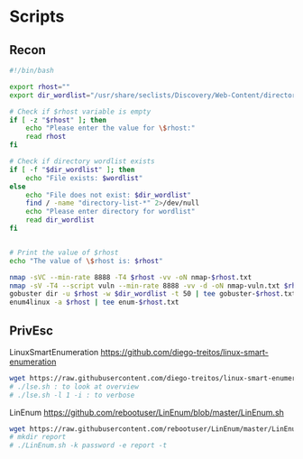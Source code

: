# Scripts 
## Recon
```bash
#!/bin/bash

export rhost=""
export dir_wordlist="/usr/share/seclists/Discovery/Web-Content/directory-list-2.3-medium.txt"

# Check if $rhost variable is empty
if [ -z "$rhost" ]; then
    echo "Please enter the value for \$rhost:"
    read rhost
fi

# Check if directory wordlist exists
if [ -f "$dir_wordlist" ]; then
    echo "File exists: $wordlist"
else
    echo "File does not exist: $dir_wordlist"
    find / -name "directory-list-*" 2>/dev/null
    echo "Please enter directory for wordlist"
    read dir_wordlist
fi


# Print the value of $rhost
echo "The value of \$rhost is: $rhost"

nmap -sVC --min-rate 8888 -T4 $rhost -vv -oN nmap-$rhost.txt
nmap -sV -T4 --script vuln --min-rate 8888 -vv -d -oN nmap-vuln.txt $rhost
gobuster dir -u $rhost -w $dir_wordlist -t 50 | tee gobuster-$rhost.txt
enum4linux -a $rhost | tee enum-$rhost.txt
```

## PrivEsc
LinuxSmartEnumeration 
https://github.com/diego-treitos/linux-smart-enumeration
```bash
wget https://raw.githubusercontent.com/diego-treitos/linux-smart-enumeration/master/lse.sh; chmod +x ./lse.sh
# ./lse.sh : to look at overview
# ./lse.sh -l 1 -i : to verbose
```

LinEnum
https://github.com/rebootuser/LinEnum/blob/master/LinEnum.sh
```bash 
wget https://raw.githubusercontent.com/rebootuser/LinEnum/master/LinEnum.sh
# mkdir report
# ./LinEnum.sh -k password -e report -t
```

